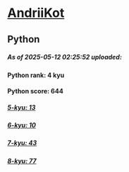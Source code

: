 # [AndriiKot](https://www.codewars.com/users/AndriiKot) 
## Python

##### As of 2025-05-12 02:25:52 uploaded:

#### Python rank: 4 kyu

#### Python score: 644

##### [5-kyu: 13](https://github.com/AndriiKot/Python__CodeWars/tree/main/kyu-5)

##### [6-kyu: 10](https://github.com/AndriiKot/Python__CodeWars/tree/main/kyu-6)

##### [7-kyu: 43](https://github.com/AndriiKot/Python__CodeWars/tree/main/kyu-7)

##### [8-kyu: 77](https://github.com/AndriiKot/Python__CodeWars/tree/main/kyu-8)

